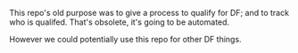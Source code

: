 This repo's old purpose was to give a process to qualify for DF; and to track who is qualifed. That's obsolete, it's going to be automated.

However we could potentially use this repo for other DF things.
